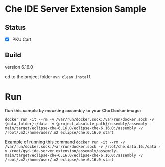 # Che IDE Server Extension Sample

## Status
- [x] PKU Cart

## Build

version 6.16.0

cd to the project folder
`mvn clean install`

# Run

Run this sample by mounting assembly to your Che Docker image:

`docker run -it --rm -v /var/run/docker.sock:/var/run/docker.sock -v {data_folder}:/data -v {project_absolute_path}/assembly/assembly-main/target/eclipse-che-6.16.0/eclipse-che-6.16.0:/assembly -v /root/.m2:/home/user/.m2 eclipse/che:6.16.0 start`

Example of running this command
`docker run -it --rm -v /var/run/docker.sock:/var/run/docker.sock -v /root/che.data.16:/data -v /root/qyd-ide-server-extension/assembly/assembly-main/target/eclipse-che-6.16.0/eclipse-che-6.16.0:/assembly -v /root/.m2:/home/user/.m2 eclipse/che:6.16.0 start`
